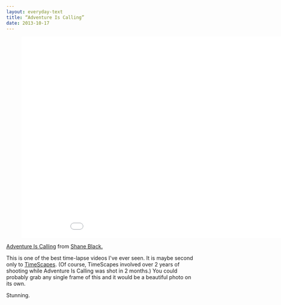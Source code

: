 ```yaml
---
layout: everyday-text
title: “Adventure Is Calling”
date: 2013-10-17
---
```


<figure class="img-wide big-box-shadow">
	<iframe src="//player.vimeo.com/video/76820114" width="950" height="535" frameborder="0" webkitallowfullscreen mozallowfullscreen allowfullscreen></iframe>
</figure>

<p><a href="http://vimeo.com/76820114">Adventure Is Calling</a> from <a href="http://vimeo.com/user7394380">Shane Black.</a></p>

This is one of the best time-lapse videos I've ever seen. It is maybe second only to [TimeScapes](http://timescapes.org/). (Of course, TimeScapes involved over 2 years of shooting while Adventure Is Calling was shot in 2 months.) You could probably grab any single frame of this and it would be a beautiful photo on its own.

Stunning.


<script src="//ajax.googleapis.com/ajax/libs/jquery/1.9.1/jquery.min.js"></script>
<script src="/assets/js/jquery.fitvids.min.js"></script>
<script type="text/javascript">
 $(document).ready(function() {
 	$(".container").fitVids();
  $('.js-btn').click(function(){
     $('.js-video-mask').hide();
   });
 });
</script>